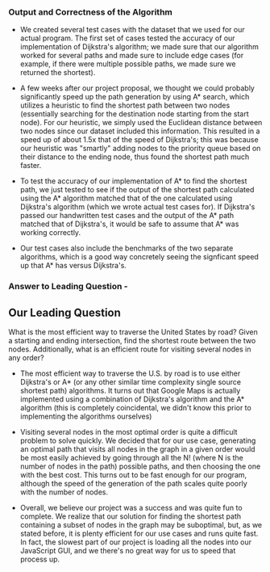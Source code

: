 ### Output and Correctness of the Algorithm

* We created several test cases with the dataset that we used for our actual program. The first set of cases tested the accuracy of our implementation of Dijkstra's algorithm; we made sure that our algorithm worked for several paths and made sure to include edge cases (for example, if there were multiple possible paths, we made sure we returned the shortest). 

* A few weeks after our project proposal, we thought we could probably significantly speed up the path generation by using A* search, which utilizes a heuristic to find the shortest path between two nodes (essentially searching for the destination node starting from the start node). For our heuristic, we simply used the Euclidean distance between two nodes since our dataset included this information. This resulted in a speed up of about 1.5x that of the speed of Dijkstra's; this was because our heuristic was "smartly" adding nodes to the priority queue based on their distance to the ending node, thus found the shortest path much faster. 

* To test the accuracy of our implementation of A* to find the shortest path, we just tested to see if the output of the shortest path calculated using the A* algorithm matched that of the one calculated using Dijkstra's algorithm (which we wrote actual test cases for). If Dijkstra's passed our handwritten test cases and the output of the A* path matched that of Dijkstra's, it would be safe to assume that A* was working correctly. 

* Our test cases also include the benchmarks of the two separate algorithms, which is a good way concretely seeing the signficant speed up that A* has versus Dijkstra's. 

### Answer to Leading Question - 

## Our Leading Question 

What is the most efficient way to traverse the United States by road? Given a starting and ending intersection, find the shortest route between the two nodes. Additionally, what is an efficient route for visiting several nodes in any order?

* The most efficient way to traverse the U.S. by road is to use either Dijkstra's or A* (or any other similar time complexity single source shortest path) algorithms. It turns out that Google Maps is actually implemented using a combination of Dijkstra's algorithm and the A* algorithm (this is completely coincidental, we didn't know this prior to implementing the algorithms ourselves)

* Visiting several nodes in the most optimal order is quite a difficult problem to solve quickly. We decided that for our use case, generating an optimal path that visits all nodes in the graph in a given order would be most easily achieved by going through all the N! (where N is the number of nodes in the path) possible paths, and then choosing the one with the best cost. This turns out to be fast enough for our program, although the speed of the generation of the path scales quite poorly with the number of nodes.  

* Overall, we believe our project was a success and was quite fun to complete. We realize that our solution for finding the shortest path containing a subset of nodes in the graph may be suboptimal, but, as we stated before, it is plenty efficient for our use cases and runs quite fast. In fact, the slowest part of our project is loading all the nodes into our JavaScript GUI, and we there's no great way for us to speed that process up.
